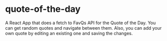 # quote-of-the-day

A React App that does a fetch to FavQs API for the Quote of the Day.
You can get random quotes and navigate between them. Also, you can add your own quote by editing an existing one and saving the changes.
